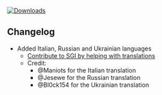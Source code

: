 [![Downloads](https://img.shields.io/github/downloads/zevnda/steam-game-idler/1.9.5/total?style=for-the-badge&logo=github&color=137eb5)](https://github.com/zevnda/steam-game-idler/releases/download/1.9.5/Steam.Game.Idler_1.9.5_x64-setup.exe)

## Changelog
- Added Italian, Russian and Ukrainian languages
  - [Contribute to SGI by helping with translations](https://github.com/zevnda/steam-game-idler/discussions/148)
  - Credit:
    - @Maniots for the Italian translation
    - @Jesewe for the Russian translation
    - @Bl0ck154 for the Ukrainian translation
